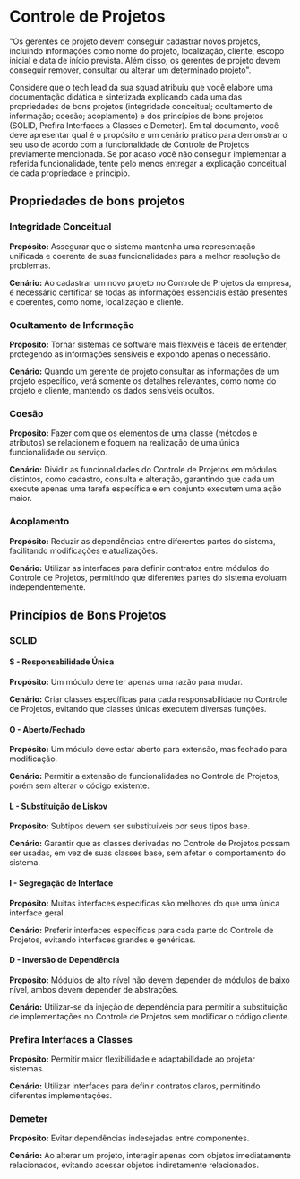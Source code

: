 # Controle de Projetos

"Os gerentes de projeto devem conseguir cadastrar novos projetos, incluindo informações como nome do projeto, localização, cliente, escopo inicial e data de início prevista. Além disso, os gerentes de projeto devem conseguir remover, consultar ou alterar um determinado projeto".

Considere que o tech lead da sua squad atribuiu que você elabore uma documentação didática e sintetizada explicando cada uma das propriedades de bons projetos (integridade conceitual; ocultamento de informação; coesão; acoplamento) e dos princípios de bons projetos (SOLID, Prefira Interfaces a Classes e Demeter). Em tal documento, você deve apresentar qual é o propósito e um cenário prático para demonstrar o seu uso de acordo com a funcionalidade de Controle de Projetos previamente mencionada. Se por acaso você não conseguir implementar a referida funcionalidade, tente pelo menos entregar a explicação conceitual de cada propriedade e princípio.

## Propriedades de bons projetos

### Integridade Conceitual
**Propósito:** Assegurar que o sistema mantenha uma representação unificada e coerente de suas funcionalidades para a melhor resolução de problemas.

**Cenário:** Ao cadastrar um novo projeto no Controle de Projetos da empresa, é necessário certificar se todas as informações essenciais estão presentes e coerentes, como nome, localização e cliente.


### Ocultamento de Informação
**Propósito:** Tornar sistemas de software mais flexíveis e fáceis de entender, protegendo as informações sensíveis e expondo apenas o necessário.

**Cenário:** Quando um gerente de projeto consultar as informações de um projeto específico, verá somente os detalhes relevantes, como nome do projeto e cliente, mantendo os dados sensíveis ocultos.


### Coesão
**Propósito:** Fazer com que os elementos de uma classe (métodos e atributos) se relacionem e foquem na realização de uma única funcionalidade ou serviço.

**Cenário:** Dividir as funcionalidades do Controle de Projetos em módulos distintos, como cadastro, consulta e alteração, garantindo que cada um execute apenas uma tarefa específica e em conjunto executem uma ação maior.


### Acoplamento
**Propósito:** Reduzir as dependências entre diferentes partes do sistema, facilitando modificações e atualizações.

**Cenário:** Utilizar as interfaces para definir contratos entre módulos do Controle de Projetos, permitindo que diferentes partes do sistema evoluam independentemente.


## Princípios de Bons Projetos

### SOLID
#### S - Responsabilidade Única
**Propósito:** Um módulo deve ter apenas uma razão para mudar.

**Cenário:** Criar classes específicas para cada responsabilidade no Controle de Projetos, evitando que classes únicas executem diversas funções.

#### O - Aberto/Fechado
**Propósito:** Um módulo deve estar aberto para extensão, mas fechado para modificação.

**Cenário:** Permitir a extensão de funcionalidades no Controle de Projetos, porém sem alterar o código existente.


#### L - Substituição de Liskov
**Propósito:** Subtipos devem ser substituíveis por seus tipos base.

**Cenário:** Garantir que as classes derivadas no Controle de Projetos possam ser usadas, em vez de suas classes base, sem afetar o comportamento do sistema.


#### I - Segregação de Interface
**Propósito:** Muitas interfaces específicas são melhores do que uma única interface geral.

**Cenário:** Preferir interfaces específicas para cada parte do Controle de Projetos, evitando interfaces grandes e genéricas.


#### D - Inversão de Dependência
**Propósito:** Módulos de alto nível não devem depender de módulos de baixo nível, ambos devem depender de abstrações.

**Cenário:** Utilizar-se da injeção de dependência para permitir a substituição de implementações no Controle de Projetos sem modificar o código cliente.


### Prefira Interfaces a Classes
**Propósito:** Permitir maior flexibilidade e adaptabilidade ao projetar sistemas.

**Cenário:** Utilizar interfaces para definir contratos claros, permitindo diferentes implementações.


### Demeter
**Propósito:** Evitar dependências indesejadas entre componentes.

**Cenário:** Ao alterar um projeto, interagir apenas com objetos imediatamente relacionados, evitando acessar objetos indiretamente relacionados.
